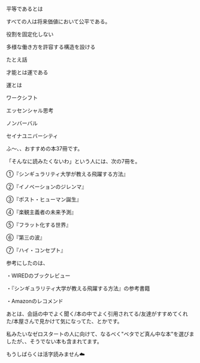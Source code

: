平等であるとは

すべての人は将来価値において公平である。

役割を固定化しない

多様な働き方を許容する構造を設ける

たとえ話

才能とは運である

運とは

ワークシフト

エッセンシャル思考

ノンバーバル

セイナユニバーシティ



ふ〜、、おすすめの本37冊です。

「そんなに読みたくないわ」という人には、次の7冊を。

①『シンギュラリティ大学が教える飛躍する方法』

②『イノベーションのジレンマ』

③『ポスト・ヒューマン誕生』

④『楽観主義者の未来予測』

⑤『フラット化する世界』

⑥『第三の波』

⑦『ハイ・コンセプト』

参考にしたのは、

・WIREDのブックレビュー

・『シンギュラリティ大学が教える飛躍する方法』の参考書籍

・Amazonのレコメンド

あとは、会話の中でよく聞く\/本の中でよく引用されてる\/友達がすすめてくれた\/本屋さんで見かけて気になってた、とかです。

私みたいなゼロスタートの人に向けて、なるべく"ベタでど真ん中な本"を選びましたが、、そうでない本も含まれてます。

もうしばらくは活字読みません☁️

